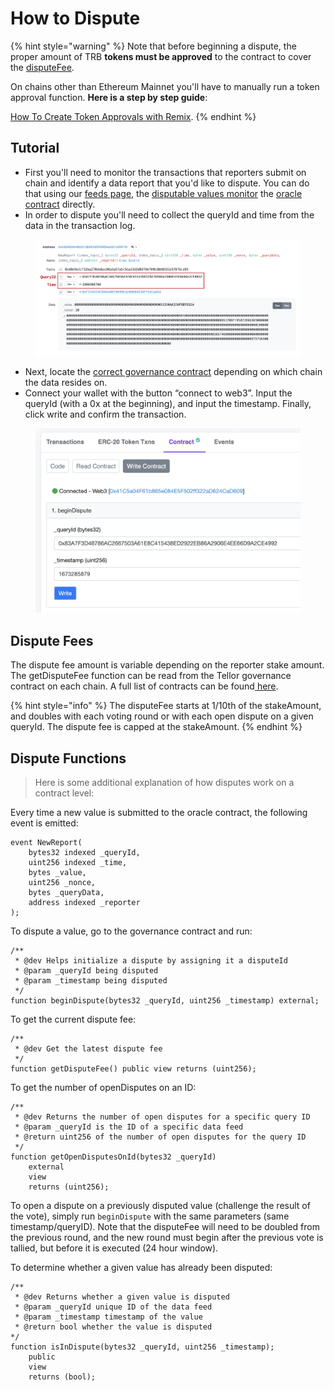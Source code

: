 # How to Dispute

{% hint style="warning" %}
Note that before beginning a dispute, the proper amount of TRB **tokens must be approved** to the contract to cover the [disputeFee](how-to-dispute.md#dispute-fees).&#x20;

On chains other than Ethereum Mainnet you'll have to manually run a token approval function.  **Here is a step by step guide**:&#x20;

[How To Create Token Approvals with Remix](https://tellor.io/blog/how-to-create-token-approval-transactions-with-remix/).  &#x20;
{% endhint %}

## Tutorial

* First you'll need to monitor the transactions that reporters submit on chain and identify a data report that you'd like to dispute.   You can do that using our [feeds page](https://feed.tellor.io), the [disputable values monitor](https://github.com/tellor-io/disputable-values-monitor) the [oracle contract](https://app.gitbook.com/s/tcQlo49FAqTaOimNOz0X/the-basics/contracts-reference) directly.
* In order to dispute you'll need to collect the queryId and time from the data in the transaction log.&#x20;

<figure><img src="../.gitbook/assets/HowToDispute_ReportLogScreenShot.png" alt=""><figcaption></figcaption></figure>

* Next, locate the [correct governance contract](https://app.gitbook.com/s/tcQlo49FAqTaOimNOz0X/the-basics/contracts-reference) depending on which chain the data resides on. &#x20;
* Connect your wallet with the button “connect to web3”. Input the queryId (with a 0x at the beginning), and input the timestamp. Finally, click write and confirm the transaction.

<figure><img src="../.gitbook/assets/EtherscanDispute.png" alt=""><figcaption></figcaption></figure>

## Dispute Fees

The dispute fee amount is variable depending on the reporter stake amount. The getDisputeFee function can be read from the Tellor governance contract on each chain. A full list of contracts can be found[ here](../the-basics/contracts-reference.md).

{% hint style="info" %}
The disputeFee starts at 1/10th of the stakeAmount, and doubles with each voting round or with each open dispute on a given queryId. The dispute fee is capped at the stakeAmount.
{% endhint %}

## Dispute Functions

> Here is some additional explanation of how disputes work on a contract level:

Every time a new value is submitted to the oracle contract, the following event is emitted:

```solidity
event NewReport(
    bytes32 indexed _queryId,
    uint256 indexed _time,
    bytes _value,
    uint256 _nonce,
    bytes _queryData,
    address indexed _reporter
);
```

To dispute a value, go to the governance contract and run:

```solidity
/**
 * @dev Helps initialize a dispute by assigning it a disputeId
 * @param _queryId being disputed
 * @param _timestamp being disputed
 */
function beginDispute(bytes32 _queryId, uint256 _timestamp) external;
```

To get the current dispute fee:

```solidity
/**
 * @dev Get the latest dispute fee
 */
function getDisputeFee() public view returns (uint256);
```

To get the number of openDisputes on an ID:

```solidity
/**
 * @dev Returns the number of open disputes for a specific query ID
 * @param _queryId is the ID of a specific data feed
 * @return uint256 of the number of open disputes for the query ID
 */
function getOpenDisputesOnId(bytes32 _queryId)
    external
    view
    returns (uint256);
```

To open a dispute on a previously disputed value (challenge the result of the vote), simply run `beginDispute` with the same parameters (same timestamp/queryID). Note that the disputeFee will need to be doubled from the previous round, and the new round must begin after the previous vote is tallied, but before it is executed (24 hour window).

To determine whether a given value has already been disputed:

```solidity
/**
 * @dev Returns whether a given value is disputed
 * @param _queryId unique ID of the data feed
 * @param _timestamp timestamp of the value
 * @return bool whether the value is disputed
*/
function isInDispute(bytes32 _queryId, uint256 _timestamp);
    public
    view
    returns (bool);
```
